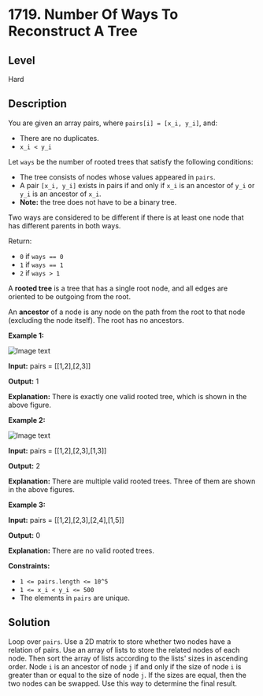 # 1719. Number Of Ways To Reconstruct A Tree
## Level
Hard

## Description
You are given an array pairs, where `pairs[i] = [x_i, y_i]`, and:

* There are no duplicates.
* `x_i < y_i`

Let `ways` be the number of rooted trees that satisfy the following conditions:

* The tree consists of nodes whose values appeared in `pairs`.
* A pair `[x_i, y_i]` exists in pairs if and only if `x_i` is an ancestor of `y_i` or `y_i` is an ancestor of `x_i`.
* **Note:** the tree does not have to be a binary tree.

Two ways are considered to be different if there is at least one node that has different parents in both ways.

Return:

* `0` if `ways == 0`
* `1` if `ways == 1`
* `2` if `ways > 1`

A **rooted tree** is a tree that has a single root node, and all edges are oriented to be outgoing from the root.

An **ancestor** of a node is any node on the path from the root to that node (excluding the node itself). The root has no ancestors.

**Example 1:**

![Image text](https://assets.leetcode.com/uploads/2020/12/03/trees2.png)

**Input:** pairs = [[1,2],[2,3]]

**Output:** 1

**Explanation:** There is exactly one valid rooted tree, which is shown in the above figure.

**Example 2:**

![Image text](https://assets.leetcode.com/uploads/2020/12/03/tree.png)

**Input:** pairs = [[1,2],[2,3],[1,3]]

**Output:** 2

**Explanation:** There are multiple valid rooted trees. Three of them are shown in the above figures.

**Example 3:**

**Input:** pairs = [[1,2],[2,3],[2,4],[1,5]]

**Output:** 0

**Explanation:** There are no valid rooted trees.

**Constraints:**

* `1 <= pairs.length <= 10^5`
* `1 <= x_i < y_i <= 500`
* The elements in `pairs` are unique.

## Solution
Loop over `pairs`. Use a 2D matrix to store whether two nodes have a relation of pairs. Use an array of lists to store the related nodes of each node. Then sort the array of lists according to the lists' sizes in ascending order. Node `i` is an ancestor of node `j` if and only if the size of node `i` is greater than or equal to the size of node `j`. If the sizes are equal, then the two nodes can be swapped. Use this way to determine the final result.
